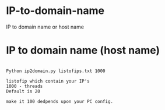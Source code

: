 # IP-to-domain-name
IP to domain name or host name 

# IP to domain name (host name)

```

Python ip2domain.py listofips.txt 1000

listofip which contain your IP's 
1000 - threads 
Default is 20 

make it 100 dedpends upon your PC config.

```
